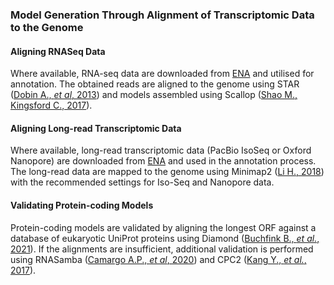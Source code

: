 ### Model Generation Through Alignment of Transcriptomic Data to the Genome

#### Aligning RNASeq Data
Where available, RNA-seq data are downloaded from [ENA](https://www.ebi.ac.uk/ena/) and utilised for annotation. The obtained reads are aligned to the genome using STAR ([Dobin A., *et al*, 2013](https://doi.org/10.1093/bioinformatics/bts635)) and models assembled using Scallop ([Shao M., Kingsford C., 2017](https://doi.org/10.1038/nbt.4020)).

#### Aligning Long-read Transcriptomic Data
Where available, long-read transcriptomic data (PacBio IsoSeq or Oxford Nanopore) are downloaded from [ENA](https://www.ebi.ac.uk/ena/) and used in the annotation process. The long-read data are mapped to the genome using Minimap2 ([Li H., 2018](https://doi.org/10.1093/bioinformatics/bty191)) with the recommended settings for Iso-Seq and Nanopore data.

#### Validating Protein-coding Models
Protein-coding models are validated by aligning the longest ORF against a database of eukaryotic UniProt proteins using Diamond ([Buchfink B., *et al.*, 2021](https://doi.org/10.1038/s41592-021-01101-x)). If the alignments are insufficient, additional validation is performed using RNASamba ([Camargo A.P., *et al*, 2020](https://doi.org/10.1093/nargab/lqz024)) and CPC2 ([Kang Y., *et al.*, 2017](https://doi.org/10.1093/nar/gkx428)).
